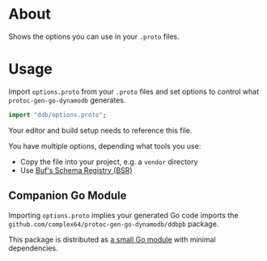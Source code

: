 # About

Shows the options you can use in your `.proto` files.

# Usage

Import `options.proto` from your `.proto` files and set options to control what `protoc-gen-go-dynamodb` generates.

```proto
import "ddb/options.proto";
```

Your editor and build setup needs to reference this file.

You have multiple options, depending what tools you use:

- Copy the file into your project, e.g. a `vendor` directory
- Use [Buf's Schema Registry (BSR)](https://docs.buf.build/bsr/introduction)

## Companion Go Module

Importing `options.proto` implies your generated Go code imports the `github.com/complex64/protoc-gen-go-dynamodb/ddbpb`
package.

This package is distributed as [a small Go module](ddb) with minimal dependencies.
